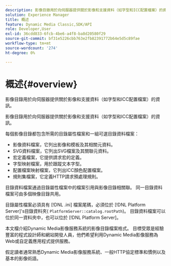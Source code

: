 ```yaml
---
description: 影像目錄用於向伺服器提供關於影像和支援資料（如字型和ICC配置檔案）的資訊。
solution: Experience Manager
title: 概述
feature: Dynamic Media Classic,SDK/API
role: Developer,User
exl-id: 36cdd833-6fcb-4be6-a4f8-ba8d20580f29
source-git-commit: bf31e5226cbb763e2fb82391772b64e5d5c89fae
workflow-type: tm+mt
source-wordcount: '274'
ht-degree: 0%

---
```


# 概述{#overview}

影像目錄用於向伺服器提供關於影像和支援資料（如字型和ICC配置檔案）的資訊。

影像目錄用於向伺服器提供關於影像和支援資料（如字型和ICC配置檔案）的資訊。

每個影像目錄都包含所需的目錄屬性檔案和一組可選目錄資料檔案：

* 影像資料檔案，它列出影像和模板及其相關元資料。
* SVG資料檔案，它列出SVG檔案及其關聯元資料。
* 宏定義檔案，它提供請求宏的定義。
* 字型映射檔案，用於跟蹤文本字型。
* 配置檔案映射檔案，它列出ICC顏色配置檔案。
* 規則集檔案，它定義HTTP請求預處理規則。

目錄資料檔案通過目錄屬性檔案中的檔案引用與影像目錄相關聯。 同一目錄資料檔案可由多個映像目錄共用。

目錄屬性檔案必須具有 [!DNL .ini] 檔案尾碼，必須位於 [!DNL Platform Server]&#39;s目錄資料夾( `PlatformServer::catalog.rootPath`)。 目錄資料檔案可以位於同一資料夾中，也可以位於 [!DNL Platform Server]。

本文檔介紹Dynamic Media影像服務系統的影像目錄檔案格式。 目標受眾是經驗豐富的程式設計師和網站開發人員，他們希望利用Dynamic Media影像服務為Web或自定義應用程式提供服務。

假定讀者通常熟悉Dynamic Media影像服務系統、一般HTTP協定標準和慣例以及基本的影像術語。
